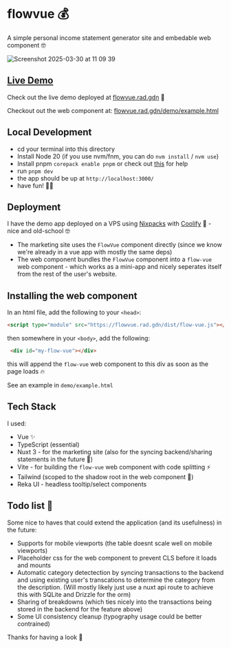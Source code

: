 # flowvue 💰

A simple personal income statement generator site and embedable web component 🤓

![Screenshot 2025-03-30 at 11 09 39](https://github.com/user-attachments/assets/ae160144-96d9-40cd-974a-18e317cb4352)


## [Live Demo](https://flowvue.rad.gdn/)

Check out the live demo deployed at [flowvue.rad.gdn](https://flowvue.rad.gdn/) 🚀

Checkout out the web component at: [flowvue.rad.gdn/demo/example.html](https://flowvue.rad.gdn/demo/example.html)

## Local Development

- cd your terminal into this directory
- Install Node 20 (if you use nvm/fnm, you can do `nvm install` / `nvm use`)
- Install pnpm `corepack enable pnpm` or check out [this](https://pnpm.io/installation) for help
- run `pnpm dev`
- the app should be up at `http://localhost:3000/`
- have fun! 🧑‍🍳

## Deployment

I have the demo app deployed on a VPS using [Nixpacks](https://nixpacks.com/docs/getting-started) with [Coolify](https://coolify.io/) 👏 - nice and old-school 🤓

- The marketing site uses the `FlowVue` component directly (since we know we're already in a vue app with mostly the same deps)
- The web component bundles the `FlowVue` component into a `flow-vue` web component - which works as a mini-app and nicely seperates itself from the rest of the user's website.

## Installing the web component 

In an html file, add the following to your `<head>`:

```html
<script type="module" src="https://flowvue.rad.gdn/dist/flow-vue.js"></script>
```

then somewhere in your `<body>`, add the following:

```html
 <div id="my-flow-vue"></div>
```

this will append the `flow-vue` web component to this div as soon as the page loads 🔥

See an example in `demo/example.html` 

## Tech Stack

I used:

- Vue ✨
- TypeScript (essential)
- Nuxt 3 - for the marketing site (also for the syncing backend/sharing statements in the future 👀)
- Vite - for building the `flow-vue` web component with code splitting ⚡
- Tailwind (scoped to the shadow root in the web component 🤯)
- Reka UI - headless tooltip/select components 

## Todo list 📝

Some nice to haves that could extend the application (and its usefulness) in the future:

- Supports for mobile viewports (the table doesnt scale well on mobile viewports)
- Placeholder css for the web component to prevent CLS before it loads and mounts
- Automatic category detectection by syncing transactions to the backend and using existing user's transcations to determine the category from the description. (Will mostly likely just use a nuxt api route to achieve this with SQLite and Drizzle for the orm)
- Sharing of breakdowns (which ties nicely into the transactions being stored in the backend for the feature above)
- Some UI consistency cleanup (typography usage could be better contrained)

Thanks for having a look 👏
